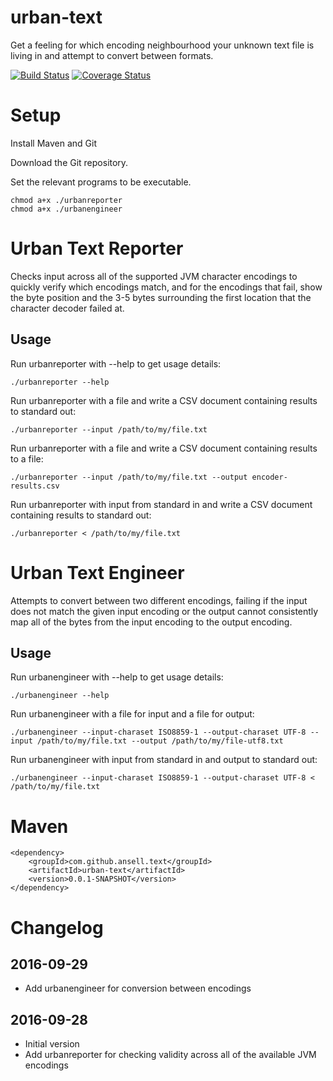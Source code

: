 # urban-text
Get a feeling for which encoding neighbourhood your unknown text file is living in and attempt to convert between formats.

[![Build Status](https://travis-ci.org/ansell/urban-text.svg?branch=master)](https://travis-ci.org/ansell/urban-text) [![Coverage Status](https://coveralls.io/repos/ansell/urban-text/badge.svg?branch=master)](https://coveralls.io/r/ansell/urban-text?branch=master)

# Setup

Install Maven and Git

Download the Git repository.

Set the relevant programs to be executable.

    chmod a+x ./urbanreporter
    chmod a+x ./urbanengineer

# Urban Text Reporter

Checks input across all of the supported JVM character encodings to quickly verify which encodings match, and for the encodings that fail, show the byte position and the 3-5 bytes surrounding the first location that the character decoder failed at.

## Usage

Run urbanreporter with --help to get usage details:

    ./urbanreporter --help

Run urbanreporter with a file and write a CSV document containing results to standard out:

    ./urbanreporter --input /path/to/my/file.txt

Run urbanreporter with a file and write a CSV document containing results to a file:

    ./urbanreporter --input /path/to/my/file.txt --output encoder-results.csv

Run urbanreporter with input from standard in and write a CSV document containing results to standard out:

    ./urbanreporter < /path/to/my/file.txt


# Urban Text Engineer

Attempts to convert between two different encodings, failing if the input does not match the given input encoding or the output cannot consistently map all of the bytes from the input encoding to the output encoding.

## Usage

Run urbanengineer with --help to get usage details:

    ./urbanengineer --help

Run urbanengineer with a file for input and a file for output:

    ./urbanengineer --input-charaset ISO8859-1 --output-charaset UTF-8 --input /path/to/my/file.txt --output /path/to/my/file-utf8.txt

Run urbanengineer with input from standard in and output to standard out:

    ./urbanengineer --input-charaset ISO8859-1 --output-charaset UTF-8 < /path/to/my/file.txt

# Maven

    <dependency>
        <groupId>com.github.ansell.text</groupId>
        <artifactId>urban-text</artifactId>
        <version>0.0.1-SNAPSHOT</version>
    </dependency>

# Changelog

## 2016-09-29
* Add urbanengineer for conversion between encodings

## 2016-09-28
* Initial version 
* Add urbanreporter for checking validity across all of the available JVM encodings
